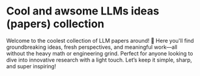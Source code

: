 # Cool and awsome LLMs ideas (papers) collection
Welcome to the coolest collection of LLM papers around! 🚀 Here you'll find groundbreaking ideas, fresh perspectives, and meaningful work—all without the heavy math or engineering grind. Perfect for anyone looking to dive into innovative research with a light touch. Let’s keep it simple, sharp, and super inspiring!
